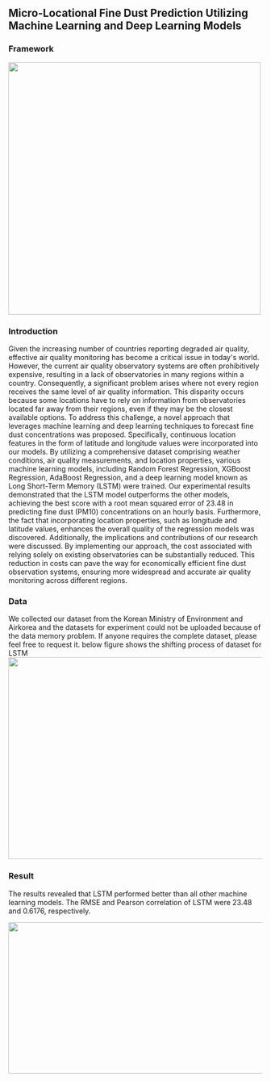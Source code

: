 ## Micro-Locational Fine Dust Prediction Utilizing Machine Learning and Deep Learning Models

### Framework
<img src='https://user-images.githubusercontent.com/68065313/204736718-11963c10-cf61-4af8-b750-0928717f1073.png' width='500' height='500'>

### Introduction
Given the increasing number of countries reporting degraded air quality, effective air quality monitoring has become a critical issue in today's world. However, the current air quality observatory systems are often prohibitively expensive, resulting in a lack of observatories in many regions within a country. Consequently, a significant problem arises where not every region receives the same level of air quality information. This disparity occurs because some locations have to rely on information from observatories located far away from their regions, even if they may be the closest available options. To address this challenge, a novel approach that leverages machine learning and deep learning techniques to forecast fine dust concentrations was proposed. Specifically, continuous location features in the form of latitude and longitude values were incorporated into our models. By utilizing a comprehensive dataset comprising weather conditions, air quality measurements, and location properties, various machine learning models, including Random Forest Regression, XGBoost Regression, AdaBoost Regression, and a deep learning model known as Long Short-Term Memory (LSTM) were trained. Our experimental results demonstrated that the LSTM model outperforms the other models, achieving the best score with a root mean squared error of 23.48 in predicting fine dust (PM10) concentrations on an hourly basis. Furthermore, the fact that incorporating location properties, such as longitude and latitude values, enhances the overall quality of the regression models was discovered. Additionally, the implications and contributions of our research were discussed. By implementing our approach, the cost associated with relying solely on existing observatories can be substantially reduced. This reduction in costs can pave the way for economically efficient fine dust observation systems, ensuring more widespread and accurate air quality monitoring across different regions.

### Data
We collected our dataset from the Korean Ministry of Environment and Airkorea and the datasets for experiment could not be uploaded because of the data memory problem. If anyone requires the complete dataset, please feel free to request it.
below figure shows the shifting process of dataset for LSTM
<img src='https://github.com/dxlabskku/FineDust/assets/68065313/e9713dd7-2e01-403e-907c-537b28b431a9' width='700' height='400'>

### Result
The results revealed that LSTM performed better than all other machine learning models. The RMSE and Pearson correlation of LSTM were 23.48 and 0.6176, respectively. 

<img src='https://github.com/dxlabskku/FineDust/assets/68065313/620c3b9e-8d7e-4e6f-aefe-d8b687378e8f' width='800' height='300'>
